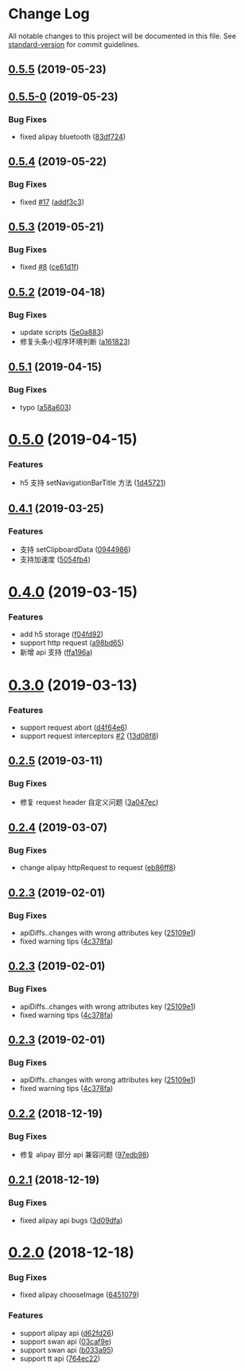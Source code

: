 # Change Log

All notable changes to this project will be documented in this file. See [standard-version](https://github.com/conventional-changelog/standard-version) for commit guidelines.

<a name="0.5.5"></a>
## [0.5.5](https://github.com/megalojs/megalo-api/compare/v0.5.5-3...v0.5.5) (2019-05-23)



<a name="0.5.5-0"></a>
## [0.5.5-0](https://github.com/megalojs/megalo-api/compare/v0.5.4...v0.5.5-0) (2019-05-23)


### Bug Fixes

* fixed alipay bluetooth ([83df724](https://github.com/megalojs/megalo-api/commit/83df724))



<a name="0.5.4"></a>
## [0.5.4](https://github.com/megalojs/megalo-api/compare/v0.5.3...v0.5.4) (2019-05-22)


### Bug Fixes

* fixed [#17](https://github.com/megalojs/megalo-api/issues/17) ([addf3c3](https://github.com/megalojs/megalo-api/commit/addf3c3))



<a name="0.5.3"></a>
## [0.5.3](https://github.com/megalojs/megalo-api/compare/v0.5.2...v0.5.3) (2019-05-21)


### Bug Fixes

* fixed [#8](https://github.com/megalojs/megalo-api/issues/8) ([ce61d1f](https://github.com/megalojs/megalo-api/commit/ce61d1f))



<a name="0.5.2"></a>
## [0.5.2](https://github.com/megalojs/megalo-api/compare/v0.5.1...v0.5.2) (2019-04-18)


### Bug Fixes

* update scripts ([5e0a883](https://github.com/megalojs/megalo-api/commit/5e0a883))
* 修复头条小程序环境判断 ([a161823](https://github.com/megalojs/megalo-api/commit/a161823))



<a name="0.5.1"></a>
## [0.5.1](https://github.com/megalojs/megalo-api/compare/v0.5.0...v0.5.1) (2019-04-15)


### Bug Fixes

* typo ([a58a603](https://github.com/megalojs/megalo-api/commit/a58a603))



<a name="0.5.0"></a>
# [0.5.0](https://github.com/megalojs/megalo-api/compare/v0.4.1...v0.5.0) (2019-04-15)


### Features

* h5 支持 setNavigationBarTitle 方法 ([1d45721](https://github.com/megalojs/megalo-api/commit/1d45721))



<a name="0.4.1"></a>
## [0.4.1](https://github.com/megalojs/megalo-api/compare/v0.4.0...v0.4.1) (2019-03-25)


### Features

* 支持 setClipboardData ([0944986](https://github.com/megalojs/megalo-api/commit/0944986))
* 支持加速度 ([5054fb4](https://github.com/megalojs/megalo-api/commit/5054fb4))



<a name="0.4.0"></a>
# [0.4.0](https://github.com/megalojs/megalo-api/compare/v0.3.0...v0.4.0) (2019-03-15)


### Features

* add h5 storage ([f04fd92](https://github.com/megalojs/megalo-api/commit/f04fd92))
* support http request ([a98bd65](https://github.com/megalojs/megalo-api/commit/a98bd65))
* 新增 api 支持 ([ffa196a](https://github.com/megalojs/megalo-api/commit/ffa196a))



<a name="0.3.0"></a>
# [0.3.0](https://github.com/megalojs/megalo-api/compare/v0.2.5...v0.3.0) (2019-03-13)


### Features

* support request abort ([d4f64e6](https://github.com/megalojs/megalo-api/commit/d4f64e6))
* support request interceptors [#2](https://github.com/megalojs/megalo-api/issues/2) ([13d08f8](https://github.com/megalojs/megalo-api/commit/13d08f8))



<a name="0.2.5"></a>
## [0.2.5](https://github.com/megalojs/megalo-api/compare/v0.2.4...v0.2.5) (2019-03-11)


### Bug Fixes

* 修复 request header 自定义问题 ([3a047ec](https://github.com/megalojs/megalo-api/commit/3a047ec))



<a name="0.2.4"></a>
## [0.2.4](https://github.com/megalojs/megalo-api/compare/v0.2.3...v0.2.4) (2019-03-07)


### Bug Fixes

* change alipay httpRequest to request ([eb86ff8](https://github.com/megalojs/megalo-api/commit/eb86ff8))



<a name="0.2.3"></a>
## [0.2.3](https://github.com/megalojs/megalo-api/compare/v0.2.2...v0.2.3) (2019-02-01)


### Bug Fixes

* apiDiffs..changes with wrong attributes key ([25109e1](https://github.com/megalojs/megalo-api/commit/25109e1))
* fixed warning tips ([4c378fa](https://github.com/megalojs/megalo-api/commit/4c378fa))



<a name="0.2.3"></a>
## [0.2.3](https://github.com/megalojs/megalo-api/compare/v0.2.2...v0.2.3) (2019-02-01)


### Bug Fixes

* apiDiffs..changes with wrong attributes key ([25109e1](https://github.com/megalojs/megalo-api/commit/25109e1))
* fixed warning tips ([4c378fa](https://github.com/megalojs/megalo-api/commit/4c378fa))



<a name="0.2.3"></a>
## [0.2.3](https://github.com/megalojs/megalo-api/compare/v0.2.2...v0.2.3) (2019-02-01)


### Bug Fixes

* apiDiffs..changes with wrong attributes key ([25109e1](https://github.com/megalojs/megalo-api/commit/25109e1))
* fixed warning tips ([4c378fa](https://github.com/megalojs/megalo-api/commit/4c378fa))



<a name="0.2.2"></a>
## [0.2.2](https://github.com/megalojs/megalo-api/compare/v0.2.1...v0.2.2) (2018-12-19)


### Bug Fixes

* 修复 alipay 部分 api 兼容问题 ([97edb98](https://github.com/megalojs/megalo-api/commit/97edb98))



<a name="0.2.1"></a>
## [0.2.1](https://github.com/megalojs/megalo-api/compare/v0.2.0...v0.2.1) (2018-12-19)


### Bug Fixes

* fixed alipay api bugs ([3d09dfa](https://github.com/megalojs/megalo-api/commit/3d09dfa))


<a name="0.2.0"></a>
# [0.2.0](https://github.com/megalojs/megalo-api/compare/v0.0.2...v0.2.0) (2018-12-18)


### Bug Fixes

* fixed alipay chooseImage ([6451079](https://github.com/megalojs/megalo-api/commit/6451079))


### Features

* support alipay api ([d62fd26](https://github.com/megalojs/megalo-api/commit/d62fd26))
* support swan api ([03caf9e](https://github.com/megalojs/megalo-api/commit/03caf9e))
* support swan api ([b033a95](https://github.com/megalojs/megalo-api/commit/b033a95))
* support tt api ([764ec22](https://github.com/megalojs/megalo-api/commit/764ec22))